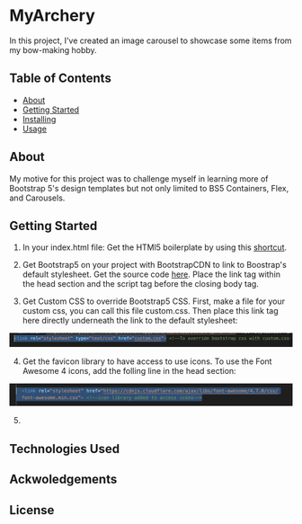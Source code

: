 # MyArchery
In this project, I've created an image carousel to showcase some items from my bow-making hobby. 

## Table of Contents
- [About](#about)
- [Getting Started](#getting_started)
- [Installing](#installing)
- [Usage](#usage)

## About
My motive for this project was to challenge myself in learning more of Bootstrap 5's design templates but not only limited to BS5 Containers, Flex, and Carousels.

## Getting Started
1. In your index.html file: Get the HTMl5 boilerplate by using this [shortcut](https://backbencher.dev/html-boilerplate-code-visual-studio-code#:~:text=To%20try%20the%20shortcut%2C%20create,HTML5%20code%20to%20the%20file.).

2. Get Bootstrap5 on your project with BootstrapCDN to link to Boostrap's default stylesheet. Get the source code [here](https://getbootstrap.com/docs/5.0/getting-started/download/). Place the link tag within the head section and the script tag before the closing body tag.

3.  Get Custom CSS to override Bootstrap5 CSS. First, make a file for your custom css, you can call this file custom.css. Then place this link tag here directly underneath the link to the default stylesheet:

![Alt text](/BS_Override.png)

4. Get the favicon library to have access to use icons. To use the Font Awesome 4 icons, add the folling line in the head section:

![alt text](/icons_library.png)

5. 

## Technologies Used

## Ackwoledgements

## License